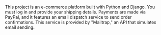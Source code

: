 This project is an e-commerce platform built with Python and Django. You must log in and provide your shipping details. Payments are made via PayPal, and it features an email dispatch service to send order confirmations. This service is provided by "Mailtrap," an API that simulates email sending.
